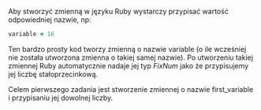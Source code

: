 Aby stworzyć zmienną w języku Ruby wystarczy przypisać wartość odpowiedniej nazwie, np:

```ruby
variable = 16
```

Ten bardzo prosty kod tworzy zmienną o nazwie variable (o ile wcześniej nie została utworzona zmienna o takiej samej nazwie). Po utworzeniu takiej zmiennej Ruby automatycznie nadaje jej typ *FixNum* jako że przypisujemy jej liczbę stałoprzecinkową.

Celem pierwszego zadania jest stworzenie zmiennej o nazwie first_variable i przypisaniu jej dowolnej liczby.
